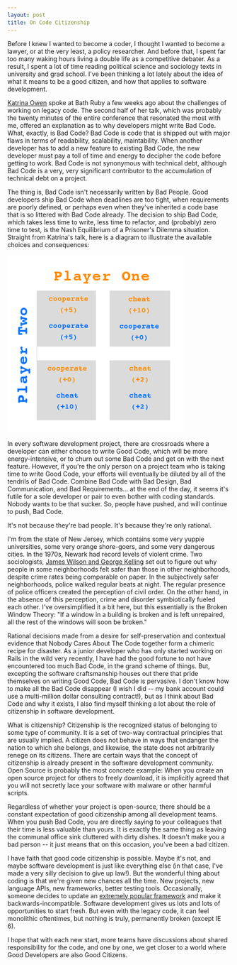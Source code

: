 ```yaml
---
layout: post
title: On Code Citizenship
---
```


Before I knew I wanted to become a coder, I thought I wanted to become a lawyer, or at the very least, a policy researcher. And before that, I spent far too many waking hours living a double life as a competitive debater. As a result, I spent a lot of time reading political science and sociology texts in university and grad school. I've been thinking a lot lately about the idea of what it means to be a good citizen, and how that applies to software development.

[Katrina Owen](https://github.com/kytrinyx) spoke at Bath Ruby a few weeks ago about the challenges of working on legacy code. The second half of her talk, which was probably the twenty minutes of the entire conference that resonated the most with me, offered an explanation as to why developers might write Bad Code. What, exactly, is Bad Code? Bad Code is code that is shipped out with major flaws in terms of readability, scalability, maintability. When another developer has to add a new feature to existing Bad Code, the new developer must pay a toll of time and energy to decipher the code before getting to work. Bad Code is not synonymous with technical debt, although Bad Code is a very, very significant contributor to the accumulation of technical debt on a project.

The thing is, Bad Code isn't necessarily written by Bad People. Good developers ship Bad Code when deadlines are too tight, when requirements are poorly defined, or perhaps even when they've inherited a code base that is so littered with Bad Code already. The decision to ship Bad Code, which takes less time to write, less time to refactor, and (probably) zero time to test, is the Nash Equilibrium of a Prisoner's Dilemma situation. Straight from Katrina's talk, here is a diagram to illustrate the available choices and consequences:

![The Nash Equilibrium](/images/nash_equilibrium.png)

In every software development project, there are crossroads where a developer can either choose to write Good Code, which will be more energy-intensive, or to churn out some Bad Code and get on with the next feature. However, if you're the only person on a project team who is taking time to write Good Code, your efforts will eventually be diluted by all of the tendrils of Bad Code. Combine Bad Code with Bad Design, Bad Communication, and Bad Requirements... at the end of the day, it seems it's futile for a sole developer or pair to even bother with coding standards. Nobody wants to be that sucker. So, people have pushed, and will continue to push, Bad Code.

It's not because they're bad people. It's because they're only rational.

I'm from the state of New Jersey, which contains some very yuppie universities, some very orange shore-goers, and some very dangerous cities. In the 1970s, Newark had record levels of violent crime. Two sociologists, [James Wilson and George Kelling](https://www.theatlantic.com/past/docs/politics/crime/windows.htm) set out to figure out why people in some neighborhoods felt safer than those in other neighborhoods, despite crime rates being comparable on paper. In the subjectively safer neighborhoods, police walked regular beats at night. The regular presence of police officers created the perception of civil order. On the other hand, in the absence of this perception, crime and disorder symbiotically fueled each other. I've oversimplified it a bit here, but this essentially is the Broken Window Theory: "If a window in a building is broken and is left unrepaired, all the rest of the windows will soon be broken."

Rational decisions made from a desire for self-preservation and contextual evidence that Nobody Cares About The Code together form a chimeric recipe for disaster. As a junior developer who has only started working on Rails in the wild very recently, I have had the good fortune to not have encountered too much Bad Code, in the grand scheme of things. But, excepting the software craftsmanship houses out there that pride themselves on writing Good Code, Bad Code is pervasive. I don't know how to make all the Bad Code disappear (I wish I did -- my bank account could use a multi-million dollar consulting contract!), but as I think about Bad Code and why it exists, I also find myself thinking a lot about the role of citizenship in software development.

What is citizenship? Citizenship is the recognized status of belonging to some type of community. It is a set of two-way contractual principles that are usually implied. A citizen does not behave in ways that endanger the nation to which she belongs, and likewise, the state does not arbitrarily renege on its citizens. There are certain ways that the concept of citizenship is already present in the software development community. Open Source is probably the most concrete example: When you create an open source project for others to freely download, it is implicitly agreed that you will not secretly lace your software with malware or other harmful scripts.

Regardless of whether your project is open-source, there should be a constant expectation of good citizenship among all development teams. When you push Bad Code, you are directly saying to your colleagues that their time is less valuable than yours. It is exactly the same thing as leaving the communal office sink cluttered with dirty dishes. It doesn't make you a bad person -- it just means that on this occasion, you've been a bad citizen.

I have faith that good code citizenship is possible. Maybe it's not, and maybe software development is just like everything else (in that case, I've made a very silly decision to give up law!). But the wonderful thing about coding is that we're given new chances all the time. New projects, new language APIs, new frameworks, better testing tools. Occasionally, someone decides to update an [extremely popular framework](https://github.com/angular/angular) and make it backwards-incompatible. Software development gives us lots and lots of opportunities to start fresh. But even with the legacy code, it can feel monolithic oftentimes, but nothing is truly, permanently broken (except IE 6).

I hope that with each new start, more teams have discussions about shared responsibility for the code, and one by one, we get closer to a world where Good Developers are also Good Citizens.